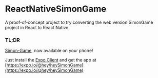 # ReactNativeSimonGame
A proof-of-concept project to try converting the web version SimonGame project in React to React Native.

### TL;DR ###

[Simon-Game](https://en.wikipedia.org/wiki/Simon_(game)), now available on your phone!

Just install the [Expo Client](https://expo.io/tools#client) and get the app at [https://expo.io/@hey/heySimonGame](https://expo.io/@hey/heySimonGame)
